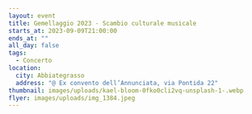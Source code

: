 ```yaml
---
layout: event
title: Gemellaggio 2023 - Scambio culturale musicale
starts_at: 2023-09-09T21:00:00
ends_at: ""
all_day: false
tags:
  - Concerto
location:
  city: Abbiategrasso
  address: "@ Ex convento dell’Annunciata, via Pontida 22"
thumbnail: images/uploads/kael-bloom-0fko0cli2vq-unsplash-1-.webp
flyer: images/uploads/img_1384.jpeg
---
```

